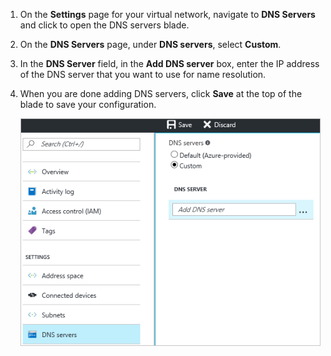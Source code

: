 1. On the **Settings** page for your virtual network, navigate to **DNS Servers** and click to open the DNS servers blade.
2. On the **DNS Servers** page, under **DNS servers**, select **Custom**.
3. In the **DNS Server** field, in the **Add DNS server** box, enter the IP address of the DNS server that you want to use for name resolution.
4. When you are done adding DNS servers, click **Save** at the top of the blade to save your configuration.

    ![Custom DNS](./media/vpn-gateway-add-dns-rm-portal/add_dns.png)
